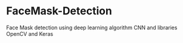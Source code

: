 # FaceMask-Detection
Face Mask detection using deep learning algorithm CNN and libraries OpenCV and Keras
